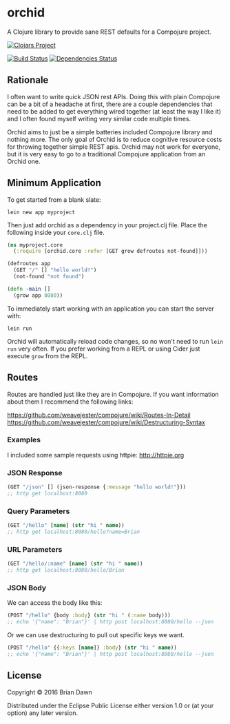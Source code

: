 # orchid

A Clojure library to provide sane REST defaults for a Compojure project.

[![Clojars Project](http://clojars.org/orchid/latest-version.svg)](https://clojars.org/orchid)

[![Build Status](https://travis-ci.org/brian-dawn/orchid.svg?branch=master)](https://travis-ci.org/brian-dawn/orchid)
[![Dependencies Status](https://jarkeeper.com/brian-dawn/orchid/status.svg)](https://jarkeeper.com/brian-dawn/orchid)

## Rationale

I often want to write quick JSON rest APIs. Doing this with plain Compojure can be a bit of a headache at first,
there are a couple dependencies that need to be added to get everything wired together (at least the way I like it)
and I often found myself writing very similar code multiple times.

Orchid aims to just be a simple batteries included Compojure library and nothing more. The only goal of Orchid is to
reduce cognitive resource costs for throwing together simple REST apis. Orchid may not work for everyone, but it is
very easy to go to a traditional Compojure application from an Orchid one.

## Minimum Application

To get started from a blank slate:

`lein new app myproject`

Then just add orchid as a dependency in your project.clj file. Place the following inside your `core.clj` file.

```clojure
(ns myproject.core
  (:require [orchid.core :refer [GET grow defroutes not-found]]))

(defroutes app
  (GET "/" [] "hello world!")
  (not-found "not found")

(defn -main []
  (grow app 8080))
```

To immediately start working with an application you can start the server with:

`lein run`

Orchid will automatically reload code changes, so no won't need to run `lein run` very often.
If you prefer working from a REPL or using Cider just execute `grow` from the REPL.

## Routes

Routes are handled just like they are in Compojure. If you want information about them I recommend the following
links:

https://github.com/weavejester/compojure/wiki/Routes-In-Detail
https://github.com/weavejester/compojure/wiki/Destructuring-Syntax

### Examples

I included some sample requests using httpie: http://httpie.org

### JSON Response

```clojure
(GET "/json" [] (json-response {:message "hello world!"}))
;; http get localhost:8080
```

### Query Parameters

```clojure
(GET "/hello" [name] (str "hi " name))
;; http get localhost:8080/hello?name=Brian
```

### URL Parameters

```clojure
(GET "/hello/:name" [name] (str "hi " name))
;; http get localhost:8080/hello/Brian
```

### JSON Body

We can access the body like this:
```clojure
(POST "/hello" {body :body} (str "hi " (:name body)))
;; echo '{"name": "Brian"}' | http post localhost:8080/hello --json
```

Or we can use destructuring to pull out specific keys we want.
```clojure
(POST "/hello" {{:keys [name]} :body} (str "hi " name))
;; echo '{"name": "Brian"}' | http post localhost:8080/hello --json
```

## License

Copyright © 2016 Brian Dawn

Distributed under the Eclipse Public License either version 1.0 or (at
your option) any later version.
